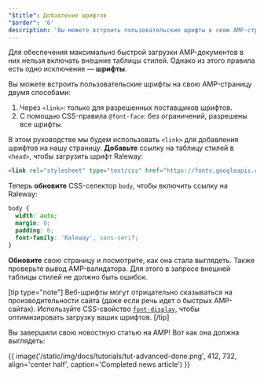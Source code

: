 ```yaml
---
"$title": Добавление шрифтов
"$order": '6'
description: 'Вы можете встроить пользовательские шрифты в свою AMP-страницу двумя способами: 1. С помощью тега <link>: только для разрешенных поставщиков шрифтов. 2. Используя...'
---
```


Для обеспечения максимально быстрой загрузки AMP-документов в них нельзя включать внешние таблицы стилей. Однако из этого правила есть одно исключение — **шрифты**.

Вы можете встроить пользовательские шрифты на свою AMP-страницу двумя способами:

1. Через `<link>`: только для разрешенных поставщиков шрифтов.
2. С помощью CSS-правила `@font-face`: без ограничений, разрешены все шрифты.

В этом руководстве мы будем использовать `<link>` для добавления шрифтов на нашу страницу. **Добавьте** ссылку на таблицу стилей в `<head>`, чтобы загрузить шрифт Raleway:

```html
<link rel="stylesheet" type="text/css" href="https://fonts.googleapis.com/css?family=Raleway">
```

Теперь **обновите** CSS-селектор `body`, чтобы включить ссылку на Raleway:

```css
body {
  width: auto;
  margin: 0;
  padding: 0;
  font-family: 'Raleway', sans-serif;
}
```

**Обновите** свою страницу и посмотрите, как она стала выглядеть. Также проверьте вывод AMP-валидатора. Для этого в запросе внешней таблицы стилей не должно быть ошибок.

[tip type="note"] Веб-шрифты могут отрицательно сказываться на производительности сайта (даже если речь идет о быстрых AMP-сайтах). Используйте CSS-свойство [`font-display`](https://developer.mozilla.org/en-US/docs/Web/CSS/@font-face/font-display), чтобы оптимизировать загрузку ваших шрифтов. [/tip]

Вы завершили свою новостную статью на AMP! Вот как она должна выглядеть:

{{ image('/static/img/docs/tutorials/tut-advanced-done.png', 412, 732, align='center half', caption='Completed news article') }}
